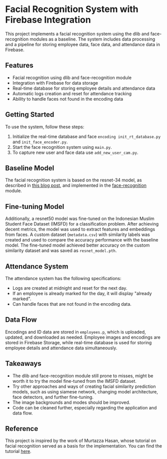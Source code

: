 # Facial Recognition System with Firebase Integration

This project implements a facial recognition system using the dlib and face-recognition modules as a baseline. The system includes data processing and a pipeline for storing employee data, face data, and attendance data in Firebase. 

## Features

- Facial recognition using dlib and face-recognition module
- Integration with Firebase for data storage
- Real-time database for storing employee details and attendance data
- Automatic logs creation and reset for attendance tracking
- Ability to handle faces not found in the encoding data

## Getting Started

To use the system, follow these steps:

1. Initialize the real-time database and face `encoding init_rt_database.py` and `init_face_encoder.py`.
2. Start the face recognition system using `main.py`.
2. To capture new user and face data use `add_new_user_cam.py`.

## Baseline Model

The facial recognition system is based on the resnet-34 model, as described in [this blog post](http://blog.dlib.net/2017/02/high-quality-face-recognition-with-deep.html), and implemented in the [face-recognition](https://github.com/ageitgey/face_recognition) module.

## Fine-tuning Model

Additionally, a resnet50 model was fine-tuned on the Indonesian Muslim Student Face Dataset (IMSFD) for a classification problem. After achieving decent metrics, the model was used to extract features and embeddings from faces. A custom dataset (`metadata.csv`) with similarity labels was created and used to compare the accuracy performance with the baseline model. The fine-tuned model achieved better accuracy on the custom similarity dataset and was saved as `resnet_model.pth`.

## Attendance System

The attendance system has the following specifications:

- Logs are created at midnight and reset for the next day.
- If an employee is already marked for the day, it will display "already marked".
- Can handle faces that are not found in the encoding data.

## Data Flow

Encodings and ID data are stored in `employees.p`, which is uploaded, updated, and downloaded as needed. Employee images and encodings are stored in Firebase Storage, while real-time database is used for storing employee details and attendance data simultaneously.

## Takeaways

- The dlib and face-recognition module still prone to misses, might be worth it to try the model fine-tuned from the IMSFD dataset.
- Try other approaches and ways of creating facial similarity prediction models, such as using siamese network, changing model architecture, face detectors, and further fine-tuning.
- The image backgrounds and modes should be improved.
- Code can be cleaned further, especially regarding the application and data flow.

## Reference

This project is inspired by the work of Murtazza Hasan, whose tutorial on facial recognition served as a basis for the implementation. You can find the tutorial [here](https://www.youtube.com/watch?v=iBomaK2ARyI).

